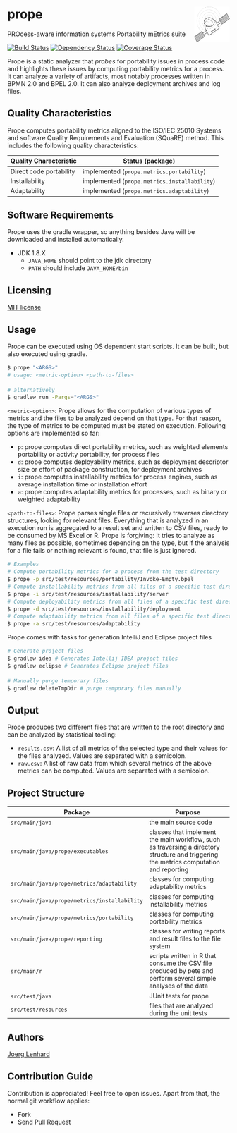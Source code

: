# prope <img align="right" src="src/main/resources/prope-logo.png" height="80" width="80"/>


PROcess-aware information systems Portability mEtrics suite 

[![Build Status](https://travis-ci.org/uniba-dsg/prope.png?branch=master)](https://travis-ci.org/uniba-dsg/prope)
[![Dependency Status](https://www.versioneye.com/user/projects/53b3bf930d5bb8091c00001a/badge.svg?style=flat)](https://www.versioneye.com/user/projects/53b3bf930d5bb8091c00001a)
[![Coverage Status](https://coveralls.io/repos/uniba-dsg/prope/badge.svg?branch=master)](https://coveralls.io/r/uniba-dsg/prope?branch=master)

Prope is a static analyzer that _probes_ for portability issues in process code and highlights these issues by computing portability metrics for a process.
It can analyze a variety of artifacts, most notably processes written in BPMN 2.0 and BPEL 2.0. It can also analyze deployment archives and log files.

## Quality Characteristics
Prope computes portability metrics aligned to the ISO/IEC 25010 Systems and software Quality Requirements and Evaluation (SQuaRE) method. This includes the following quality characteristics:

| Quality Characteristic     | Status (package)          | 
| ------------- |-------------| 
| Direct code portability      | implemented (`prope.metrics.portability`)| 
| Installability     | implemented (`prope.metrics.installability`) | 
| Adaptability      | implemented (`prope.metrics.adaptability`)| 

## Software Requirements
Prope uses the gradle wrapper, so anything besides Java will be downloaded and installed automatically.
- JDK 1.8.X
  - `JAVA_HOME` should point to the jdk directory
  - `PATH` should include `JAVA_HOME/bin`
  
## Licensing
[MIT license](http://opensource.org/licenses/MIT)

## Usage
Prope can be executed using OS dependent start scripts. It can be built, but also executed using gradle.
```bash
$ prope "<ARGS>"
# usage: <metric-option> <path-to-files>

# alternatively
$ gradlew run -Pargs="<ARGS>"

```

`<metric-option>`: Prope allows for the computation of various types of metrics and the files to be analyzed depend on that type. For that reason, the type of metrics to be computed must be stated on execution. Following options are implemented so far:
* `p`: prope computes direct portability metrics, such as weighted elements portability or activity portability, for process files
* `d`: prope computes deployability metrics, such as deployment descriptor size or effort of package construction, for deployment archives
* `i`: prope computes installability metrics for process engines, such as average installation time or installation effort
* `a`: prope computes adaptability metrics for processes, such as binary or weighted adaptability

`<path-to-files>`: Prope parses single files or recursively traverses directory structures, looking for relevant files. Everything that is analyzed in an execution run is aggregated to a result set and written to CSV files, ready to be consumed by MS Excel or R. Prope is forgiving: It tries to analyze as many files as possible, sometimes depending on the type, but if the analysis for a file fails or nothing relevant is found, that file is just ignored.

```bash
# Examples
# Compute portability metrics for a process from the test directory
$ prope -p src/test/resources/portability/Invoke-Empty.bpel 
# Compute installability metrics from all files of a specific test directory 
$ prope -i src/test/resources/installability/server 
# Compute deployability metrics from all files of a specific test directory 
$ prope -d src/test/resources/installability/deployment 
# Compute adaptability metrics from all files of a specific test directory 
$ prope -a src/test/resources/adaptability 
```
Prope comes with tasks for generation IntelliJ and Eclipse project files
```bash
# Generate project files 
$ gradlew idea # Generates Intellij IDEA project files
$ gradlew eclipse # Generates Eclipse project files

# Manually purge temporary files
$ gradlew deleteTmpDir # purge temporary files manually
```

## Output

Prope produces two different files that are written to the root directory and can be analyzed by statistical tooling:
- `results.csv`: A list of all metrics of the selected type and their values for the files analyzed. Values are separated with a semicolon.
- `raw.csv`: A list of raw data from which several metrics of the above metrics can be computed. Values are separated with a semicolon.

## Project Structure

| Package     | Purpose          | 
| ------------- |-------------| 
| `src/main/java `     | the main source code| 
| `src/main/java/prope/executables`     | classes that implement the main workflow, such as traversing a directory structure and triggering the metrics computation and reporting | 
| `src/main/java/prope/metrics/adaptability`     | classes for computing adaptability metrics| 
| `src/main/java/prope/metrics/installability`     | classes for computing installability metrics| 
| `src/main/java/prope/metrics/portability`     | classes for computing portability metrics| 
| `src/main/java/prope/reporting`     | classes for writing reports and result files to the file system| 
| `src/main/r`     | scripts written in R that consume the CSV file produced by pete and perform several simple analyses of the data| 
| `src/test/java`     | JUnit tests for prope| 
| `src/test/resources`     | files that are analyzed during the unit tests| 

## Authors 

[Joerg Lenhard](http://www.uni-bamberg.de/pi/team/lenhard-joerg/)

## Contribution Guide
Contribution is appreciated! Feel free to open issues. Apart from that, the normal git workflow applies:

- Fork
- Send Pull Request
